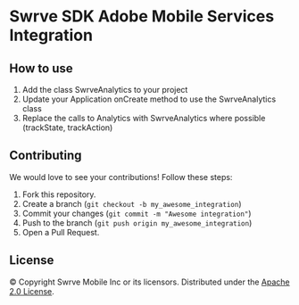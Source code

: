 Swrve SDK Adobe Mobile Services Integration
===========================================

How to use
----------
1. Add the class SwrveAnalytics to your project
2. Update your Application onCreate method to use the SwrveAnalytics class
3. Replace the calls to Analytics with SwrveAnalytics where possible (trackState, trackAction)

Contributing
------------
We would love to see your contributions! Follow these steps:

1. Fork this repository.
2. Create a branch (`git checkout -b my_awesome_integration`)
3. Commit your changes (`git commit -m "Awesome integration"`)
4. Push to the branch (`git push origin my_awesome_integration`)
5. Open a Pull Request.

License
-------
© Copyright Swrve Mobile Inc or its licensors. Distributed under the [Apache 2.0 License](LICENSE).